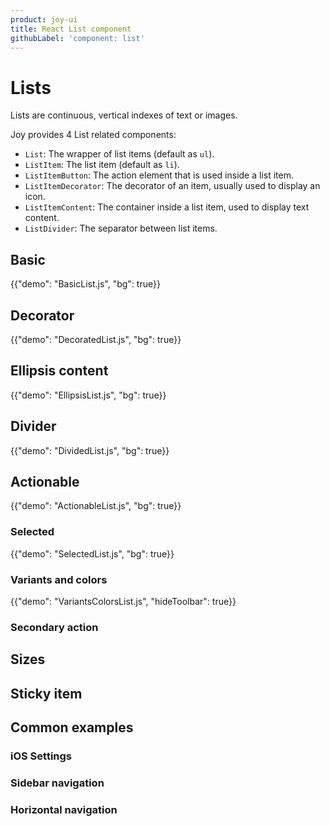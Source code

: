```yaml
---
product: joy-ui
title: React List component
githubLabel: 'component: list'
---
```


# Lists

<p class="description">Lists are continuous, vertical indexes of text or images.</p>

Joy provides 4 List related components:

- `List`: The wrapper of list items (default as `ul`).
- `ListItem`: The list item (default as `li`).
- `ListItemButton`: The action element that is used inside a list item.
- `ListItemDecorator`: The decorator of an item, usually used to display an icon.
- `ListItemContent`: The container inside a list item, used to display text content.
- `ListDivider`: The separator between list items.

## Basic

<!-- List + ListItem -->

{{"demo": "BasicList.js", "bg": true}}

## Decorator

<!-- List + ListItem + ListItemDecorator + ListItemContent -->
<!-- show text ellipsis -->

{{"demo": "DecoratedList.js", "bg": true}}

## Ellipsis content

{{"demo": "EllipsisList.js", "bg": true}}

## Divider

{{"demo": "DividedList.js", "bg": true}}

<!-- ListDivider -->
<!-- inset playground -->

## Actionable

{{"demo": "ActionableList.js", "bg": true}}

### Selected

{{"demo": "SelectedList.js", "bg": true}}

### Variants and colors

{{"demo": "VariantsColorsList.js", "hideToolbar": true}}

### Secondary action

## Sizes

## Sticky item

## Common examples

### iOS Settings

### Sidebar navigation

### Horizontal navigation
